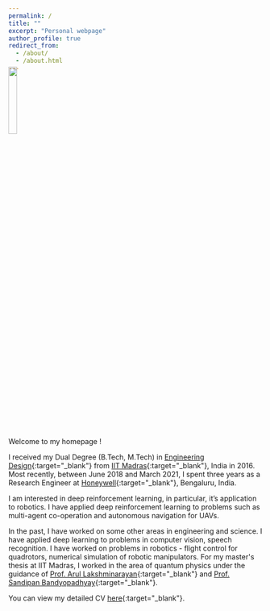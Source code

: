 ```yaml
---
permalink: /
title: ""
excerpt: "Personal webpage"
author_profile: true
redirect_from: 
  - /about/
  - /about.html
---
```

<p style="margin-top:-5%">
<img src="https://adi3e08.github.io/images/profile_picture.jpg" width="18.5%" height="18.5%"/>
</p>
Welcome to my homepage !

I received my Dual Degree (B.Tech, M.Tech) in [Engineering Design](https://ed.iitm.ac.in){:target="_blank"} from [IIT Madras](https://www.iitm.ac.in/){:target="_blank"}, India in 2016. Most recently, between June 2018 and March 2021, I spent three years as a Research Engineer at [Honeywell](https://www.honeywell.com){:target="_blank"}, Bengaluru, India.

I am interested in deep reinforcement learning, in particular, it’s application to robotics. I have applied deep reinforcement learning to problems such as multi-agent co-operation and autonomous navigation for UAVs.

In the past, I have worked on some other areas in engineering and science. I have applied deep learning to problems in computer vision, speech recognition. I have worked on problems in robotics - flight control for quadrotors, numerical simulation of robotic manipulators. For my master's thesis at IIT Madras, I worked in the area of quantum physics under the guidance of  [Prof. Arul Lakshminarayan](https://physics.iitm.ac.in/~arul/index.html){:target="_blank"} and [Prof. Sandipan Bandyopadhyay](https://ed.iitm.ac.in/~sandipan/){:target="_blank"}.

You can view my detailed CV [here](https://adi3e08.github.io/files/cv.pdf){:target="_blank"}.

